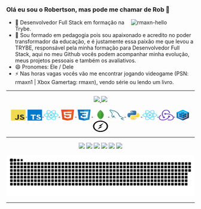 ### Olá eu sou o Robertson, mas pode me chamar de Rob 👋
<img align="right" alt="rmaxn-hello" width="170" src="https://media.giphy.com/media/iDOOSqoC0k3VeT9rd5/giphy.gif?cid=ecf05e473p4ftda86z8g9vvo5coip534ba6d0jadpl9ogtqk&rid=giphy.gif&ct=g">

- 🌱 Desenvolvedor Full Stack em formação na Trybe.
- 👯 Sou formado em pedagogia pois sou apaixonado e acredito no poder transformador da educação, e é justamente essa paixão me que levou a TRYBE, responsável pela minha formação para Desenvolvedor Full Stack, aqui no meu Github vocês podem acompanhar minha evolução, meus projetos pessoais e também os avaliativos.
- 😄 Pronomes: Ele / Dele
- ⚡ Nas horas vagas vocês vão me encontrar jogando videogame (PSN: rmaxn1 | Xbox Gamertag: rmaxn), vendo série ou lendo um livro.

<hr> 
<div style"display: inline" align="center">
  <a href="https://github.com/rmaxn">
  <img width="40%" src="https://github-readme-stats.vercel.app/api?username=rmaxn&show_icons=true&theme=dark&include_all_commits=true&count_private=true"/>
  <img width="40%" src="https://github-readme-stats.vercel.app/api/top-langs/?username=rmaxn&layout=compact&langs_count=7&theme=dark"/>
</div>
  
<div align="center" style="display: inline_block"><br>
  <img align="center" alt="rmaxn-javascript" height="30" width="40" src="https://raw.githubusercontent.com/devicons/devicon/00f02ef57fb7601fd1ddcc2fe6fe670fef3ae3e4/icons/javascript/javascript-original.svg">
  <img align="center" alt="rmaxn-Ts" height="30" width="40" src="https://raw.githubusercontent.com/devicons/devicon/master/icons/typescript/typescript-plain.svg">
  <img align="center" alt="rmaxn-React" height="30" width="40" src="https://raw.githubusercontent.com/devicons/devicon/master/icons/react/react-original.svg">
  <img align="center" alt="rmaxn-HTML" height="30" width="40" src="https://raw.githubusercontent.com/devicons/devicon/master/icons/html5/html5-original.svg">
  <img align="center" alt="rmaxn-CSS" height="30" width="40" src="https://raw.githubusercontent.com/devicons/devicon/master/icons/css3/css3-original.svg">
  <img align="center" alt="rmaxn-mongodb" height="30" width="40" src="https://raw.githubusercontent.com/devicons/devicon/00f02ef57fb7601fd1ddcc2fe6fe670fef3ae3e4/icons/mongodb/mongodb-original.svg">
  <img align="center" alt="rmaxn-mysql" height="30" width="40" src="https://raw.githubusercontent.com/devicons/devicon/00f02ef57fb7601fd1ddcc2fe6fe670fef3ae3e4/icons/mysql/mysql-original.svg">
  <img align="center" alt="rmaxn-python" height="30" width="40" src="https://raw.githubusercontent.com/devicons/devicon/master/icons/python/python-original.svg">
  <img align="center" alt="rmaxn-react" height="30" width="40" src="https://raw.githubusercontent.com/devicons/devicon/master/icons/react/react-original.svg">
  <img align="center" alt="rmaxn-redux" height="30" width="40" src="https://raw.githubusercontent.com/devicons/devicon/master/icons/redux/redux-original.svg">
  <img align="center" alt="rmaxn-redux" height="30" width="40" src="https://raw.githubusercontent.com/devicons/devicon/master/icons/sequelize/sequelize-original.svg">
  <img align="center" alt="rmaxn-redux" height="30" width="40" src="https://raw.githubusercontent.com/devicons/devicon/master/icons/socketio/socketio-original.svg">
</div>
<hr>
<div align="center">
  <a href="https://www.linkedin.com/in/rmaxn" target="_blank"><img src="https://img.shields.io/badge/LinkedIn-0077B5?style=for-the-badge&logo=linkedin&logoColor=white"></a>
<a href="https://wa.me/5538988034586" target="_blank"><img src="https://img.shields.io/badge/WhatsApp-25D366?style=for-the-badge&logo=whatsapp&logoColor=white"></a>
<a href="https://t.me/rmaxn" target="_blank"><img src="https://img.shields.io/badge/Telegram-2CA5E0?style=for-the-badge&logo=telegram&logoColor=white"></a>
<a href="mailto:robertson.nunes@gmail.com" target="_blank"><img src="https://img.shields.io/badge/Gmail-D14836?style=for-the-badge&logo=gmail&logoColor=white"></a>
<a href="https://www.messenger.com/rMaXn" target="_blank"><img src="https://img.shields.io/badge/Messenger-00B2FF?style=for-the-badge&logo=messenger&logoColor=white"></a>
<a href="https://www.instagram.com/rmaxn" target="_blank"><img src="https://img.shields.io/badge/Instagram-E4405F?style=for-the-badge&logo=instagram&logoColor=white"></a>
</div>
<div align="center">
  
![Snake animation](https://github.com/rmaxn/rmaxn/blob/output/github-contribution-grid-snake.svg)
  </div>
<hr>
            

